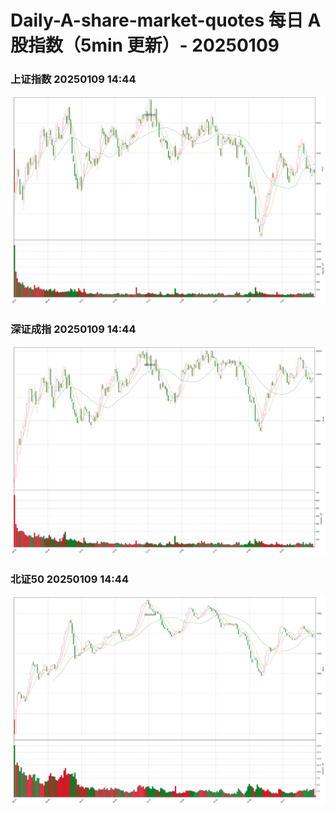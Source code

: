 
# Daily-A-share-market-quotes 每日 A 股指数（5min 更新）- 20250109

### 上证指数 20250109 14:44
![](./fig/2025/1/20250109-sh000001.png)

### 深证成指 20250109 14:44
![](./fig/2025/1/20250109-sz399001.png)

### 北证50 20250109 14:44
![](./fig/2025/1/20250109-bj899050.png)
